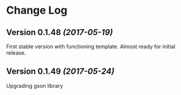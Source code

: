 Change Log
==========

Version 0.1.48 *(2017-05-19)*
----------------------------

First stable version with functioning template. Almost ready for initial release.

Version 0.1.49 *(2017-05-24)*
----------------------------

Upgrading gson library
